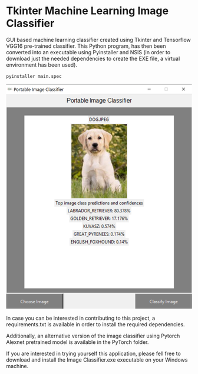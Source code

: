 # Tkinter Machine Learning Image Classifier

GUI based machine learning classifier created using Tkinter and Tensorflow VGG16 pre-trained classifier. This Python program, has then been converted into an executable using Pyinstaller and NSIS (in order to download just the needed dependencies to create the EXE file, a virtual environment has been used). 

```python
pyinstaller main.spec
```

 

![](demo.PNG)

In case you can be interested in contributing to this project, a requirements.txt is available in order to install the required dependencies.

Additionally, an alternative version of the image classifier using Pytorch Alexnet pretrained model is available in the PyTorch folder.

If you are interested in trying yourself this application, please fell free to download and install the Image Classifier.exe executable on your Windows machine.

